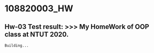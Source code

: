 # 108820003_HW

## Hw-03 Test result: >>>  My HomeWork of OOP class at NTUT 2020.


```bash
Building...
```
